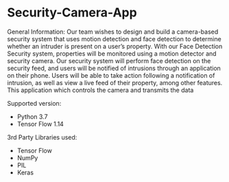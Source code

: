 # Security-Camera-App


General Information:
Our team wishes to design and build a camera-based security system that uses motion detection and face detection to determine whether an intruder is present on a user’s property. With our Face Detection Security system, properties will be monitored using a motion detector and security camera. Our security system will perform face detection on the security feed, and users will be notified of intrusions through an application on their phone. Users will be able to take action following a notification of intrusion, as well as view a live feed of their property, among other features. This application which controls the camera and transmits the data


Supported version: 
* Python 3.7 
* Tensor Flow 1.14

3rd Party Libraries used:
* Tensor Flow
* NumPy 
* PIL
* Keras
